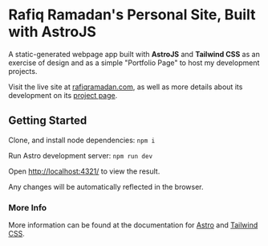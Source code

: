 # Rafiq Ramadan's Personal Site, Built with AstroJS

A static-generated webpage app built with **AstroJS** and **Tailwind CSS** as an exercise of design and as a simple "Portfolio Page" to host my development projects.

Visit the live site at [rafiqramadan.com](https://rafiqramadan.com), as well as more details about its development on its [project page](https://rafiqramadan.com/projects/staticSiteDesigns).

## Getting Started

Clone, and install node dependencies:
`npm i`

Run Astro development server:
`npm run dev`

Open [http://localhost:4321/](http://localhost:4321/) to view the result.

Any changes will be automatically reflected in the browser.

### More Info

More information can be found at the documentation for [Astro](https://docs.astro.build/en/getting-started/) and [Tailwind CSS](https://tailwindcss.com/).
